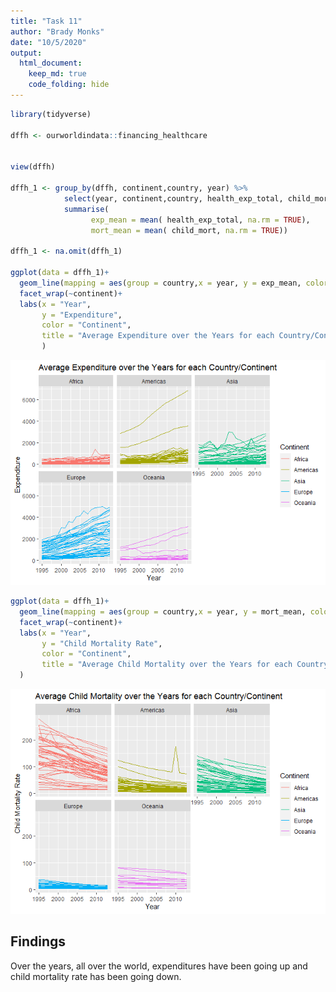 ```yaml
---
title: "Task 11"
author: "Brady Monks"
date: "10/5/2020"
output: 
  html_document:
    keep_md: true
    code_folding: hide
---
```



```r
library(tidyverse)

dffh <- ourworldindata::financing_healthcare


view(dffh)

dffh_1 <- group_by(dffh, continent,country, year) %>%
            select(year, continent,country, health_exp_total, child_mort) %>%
            summarise( 
                  exp_mean = mean( health_exp_total, na.rm = TRUE),
                  mort_mean = mean( child_mort, na.rm = TRUE))

dffh_1 <- na.omit(dffh_1)

ggplot(data = dffh_1)+
  geom_line(mapping = aes(group = country,x = year, y = exp_mean, color = continent))+
  facet_wrap(~continent)+
  labs(x = "Year",
       y = "Expenditure",
       color = "Continent",
       title = "Average Expenditure over the Years for each Country/Continent"
       )
```

![](Task-11_files/figure-html/unnamed-chunk-1-1.png)<!-- -->

```r
ggplot(data = dffh_1)+
  geom_line(mapping = aes(group = country,x = year, y = mort_mean, color = continent))+
  facet_wrap(~continent)+
  labs(x = "Year",
       y = "Child Mortality Rate",
       color = "Continent",
       title = "Average Child Mortality over the Years for each Country/Continent"
  )
```

![](Task-11_files/figure-html/unnamed-chunk-1-2.png)<!-- -->


## Findings

Over the years, all over the world, expenditures have been going up and child mortality rate has been going down.
